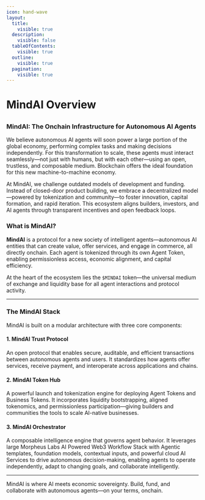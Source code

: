 ```yaml
---
icon: hand-wave
layout:
  title:
    visible: true
  description:
    visible: false
  tableOfContents:
    visible: true
  outline:
    visible: true
  pagination:
    visible: true
---
```


# MindAI Overview

##

### MindAI: The Onchain Infrastructure for Autonomous AI Agents

We believe autonomous AI agents will soon power a large portion of the global economy, performing complex tasks and making decisions independently. For this transformation to scale, these agents must interact seamlessly—not just with humans, but with each other—using an open, trustless, and composable medium. Blockchain offers the ideal foundation for this new machine-to-machine economy.

At MindAI, we challenge outdated models of development and funding. Instead of closed-door product building, we embrace a decentralized model—powered by tokenization and community—to foster innovation, capital formation, and rapid iteration. This ecosystem aligns builders, investors, and AI agents through transparent incentives and open feedback loops.

### What is MindAI?

**MindAI** is a protocol for a new society of intelligent agents—autonomous AI entities that can create value, offer services, and engage in commerce, all directly onchain. Each agent is tokenized through its own Agent Token, enabling permissionless access, economic alignment, and capital efficiency.

At the heart of the ecosystem lies the `$MINDAI` token—the universal medium of exchange and liquidity base for all agent interactions and protocol activity.

***

### The MindAI Stack

MindAI is built on a modular architecture with three core components:

#### 1. **MindAI Trust Protocol**

An open protocol that enables secure, auditable, and efficient transactions between autonomous agents and users. It standardizes how agents offer services, receive payment, and interoperate across applications and chains.

#### 2. **MindAI Token Hub**

A powerful launch and tokenization engine for deploying Agent Tokens and Business Tokens. It incorporates liquidity bootstrapping, aligned tokenomics, and permissionless participation—giving builders and communities the tools to scale AI-native businesses.

#### 3. **MindAI Orchestrator**&#x20;

A composable intelligence engine that governs agent behavior. It leverages large Morpheus Labs AI Powered Web3 Workflow Stack with Agentic templates, foundation models, contextual inputs, and powerful cloud AI Services to drive autonomous decision-making, enabling agents to operate independently, adapt to changing goals, and collaborate intelligently.

***

MindAI is where AI meets economic sovereignty. Build, fund, and collaborate with autonomous agents—on your terms, onchain.
